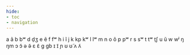 ```yaml
---
hide:
- toc
- navigation
---
```

a
ã
b
bʷ
d
d̠ʒ
e
ẽ
f
fʷ
h
i
ĩ
j
k
kp
kʷ
l
lʷ
m
n
o
õ
p
pʷ
r
s
sʷ
t
tʷ
t̠ʃ
u
ũ
w
wʲ
ŋ
ŋm
ɔ
ɔ̃
ə
ə̃
ɛ
ɛ̃
ɡ
ɡb
ɪ
ɪ̃
ɲ
ʊ
ʊ̃
ʌ
ʌ̃
